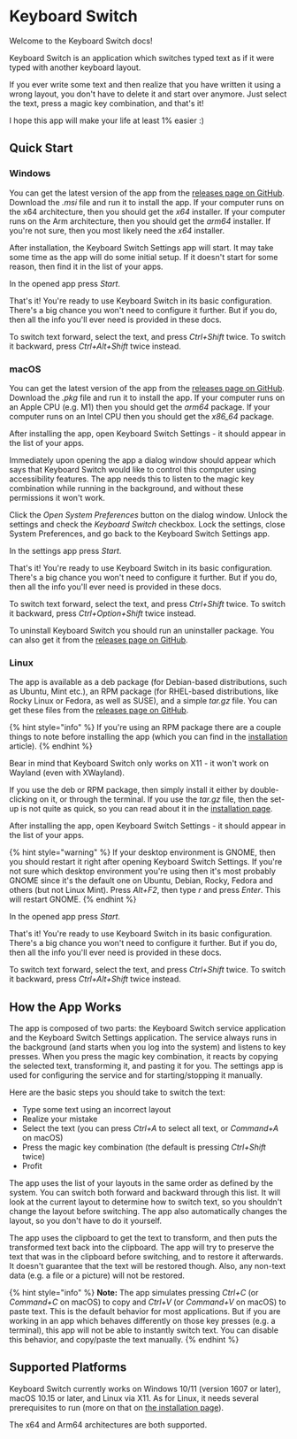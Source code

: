 # Keyboard Switch

Welcome to the Keyboard Switch docs!

Keyboard Switch is an application which switches typed text as if it were typed with another keyboard layout.

If you ever write some text and then realize that you have written it using a wrong layout, you don't have to delete it and start over anymore. Just select the text, press a magic key combination, and that's it!

I hope this app will make your life at least 1% easier :)

## Quick Start

### Windows

You can get the latest version of the app from the [releases page on GitHub](https://github.com/TolikPylypchuk/KeyboardSwitch/releases). Download the _.msi_ file and run it to install the app. If your computer runs on the x64 architecture, then you should get the _x64_ installer. If your computer runs on the Arm architecture, then you should get the _arm64_ installer. If you're not sure, then you most likely need the _x64_ installer.

After installation, the Keyboard Switch Settings app will start. It may take some time as the app will do some initial setup. If it doesn't start for some reason, then find it in the list of your apps.

In the opened app press _Start_.

That's it! You're ready to use Keyboard Switch in its basic configuration. There's a big chance you won't need to configure it further. But if you do, then all the info you'll ever need is provided in these docs.

To switch text forward, select the text, and press _Ctrl+Shift_ twice. To switch it backward, press _Ctrl+Alt+Shift_ twice instead.

### macOS

You can get the latest version of the app from the [releases page on GitHub](https://github.com/TolikPylypchuk/KeyboardSwitch/releases). Download the _.pkg_ file and run it to install the app. If your computer runs on an Apple CPU (e.g. M1) then you should get the _arm64_ package. If your computer runs on an Intel CPU then you should get the _x86\_64_ package.

After installing the app, open Keyboard Switch Settings - it should appear in the list of your apps.

Immediately upon opening the app a dialog window should appear which says that Keyboard Switch would like to control this computer using accessibility features. The app needs this to listen to the magic key combination while running in the background, and without these permissions it won't work.

Click the _Open System Preferences_ button on the dialog window. Unlock the settings and check the _Keyboard Switch_ checkbox. Lock the settings, close System Preferences, and go back to the Keyboard Switch Settings app.

In the settings app press _Start_.

That's it! You're ready to use Keyboard Switch in its basic configuration. There's a big chance you won't need to configure it further. But if you do, then all the info you'll ever need is provided in these docs.

To switch text forward, select the text, and press _Ctrl+Shift_ twice. To switch it backward, press _Ctrl+Option+Shift_ twice instead.

To uninstall Keyboard Switch you should run an uninstaller package. You can also get it from the [releases page on GitHub](https://github.com/TolikPylypchuk/KeyboardSwitch/releases).

### Linux

The app is available as a deb package (for Debian-based distributions, such as Ubuntu, Mint etc.), an RPM package (for RHEL-based distributions, like Rocky Linux or Fedora, as well as SUSE), and a simple _tar.gz_ file. You can get these files from the [releases page on GitHub](https://github.com/TolikPylypchuk/KeyboardSwitch/releases).

{% hint style="info" %}
If you're using an RPM package there are a couple things to note before installing the app (which you can find in the [installation](usage-guides/installation.md#installing-the-app) article).
{% endhint %}

Bear in mind that Keyboard Switch only works on X11 - it won't work on Wayland (even with XWayland).

If you use the deb or RPM package, then simply install it either by double-clicking on it, or through the terminal. If you use the _tar.gz_ file, then the set-up is not quite as quick, so you can read about it in the [installation page](usage-guides/installation.md#installing-the-app).

After installing the app, open Keyboard Switch Settings - it should appear in the list of your apps.

{% hint style="warning" %}
If your desktop environment is GNOME, then you should restart it right after opening Keyboard Switch Settings. If you're not sure which desktop environment you're using then it's most probably GNOME since it's the default one on Ubuntu, Debian, Rocky, Fedora and others (but not Linux Mint). Press _Alt+F2_, then type _r_ and press _Enter_. This will restart GNOME.
{% endhint %}

In the opened app press _Start_.

That's it! You're ready to use Keyboard Switch in its basic configuration. There's a big chance you won't need to configure it further. But if you do, then all the info you'll ever need is provided in these docs.

To switch text forward, select the text, and press _Ctrl+Shift_ twice. To switch it backward, press _Ctrl+Alt+Shift_ twice instead.

## How the App Works

The app is composed of two parts: the Keyboard Switch service application and the Keyboard Switch Settings application. The service always runs in the background (and starts when you log into the system) and listens to key presses. When you press the magic key combination, it reacts by copying the selected text, transforming it, and pasting it for you. The settings app is used for configuring the service and for starting/stopping it manually.

Here are the basic steps you should take to switch the text:

* Type some text using an incorrect layout
* Realize your mistake
* Select the text (you can press _Ctrl+A_ to select all text, or _Command+A_ on macOS)
* Press the magic key combination (the default is pressing _Ctrl+Shift_ twice)
* Profit

The app uses the list of your layouts in the same order as defined by the system. You can switch both forward and backward through this list. It will look at the current layout to determine how to switch text, so you shouldn't change the layout before switching. The app also automatically changes the layout, so you don't have to do it yourself.

The app uses the clipboard to get the text to transform, and then puts the transformed text back into the clipboard. The app will try to preserve the text that was in the clipboard before switching, and to restore it afterwards. It doesn't guarantee that the text will be restored though. Also, any non-text data (e.g. a file or a picture) will not be restored.

{% hint style="info" %}
**Note:** The app simulates pressing _Ctrl+C_ (or _Command+C_ on macOS) to copy and _Ctrl+V_ (or _Command+V_ on macOS) to paste text. This is the default behavior for most applications. But if you are working in an app which behaves differently on those key presses (e.g. a terminal), this app will not be able to instantly switch text. You can disable this behavior, and copy/paste the text manually.
{% endhint %}

## Supported Platforms

Keyboard Switch currently works on Windows 10/11 (version 1607 or later), macOS 10.15 or later, and Linux via X11. As for Linux, it needs several prerequisites to run (more on that on [the installation page](usage-guides/installation.md#linux)).

The x64 and Arm64 architectures are both supported.
